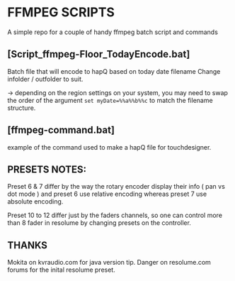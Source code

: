 
# FFMPEG SCRIPTS

A simple repo for a couple of handy ffmpeg batch script and commands


## [Script_ffmpeg-Floor_TodayEncode.bat]

Batch file that will encode to hapQ based on today date filename
Change infolder / outfolder to suit.

-> depending on the region settings on your system, you may need to swap the order of the argument `set myDate=%%a%%b%%c` to match the filename structure. 


## [ffmpeg-command.bat]

example of the command used to make a hapQ file for touchdesigner.

## PRESETS NOTES:
Preset 6 & 7 differ by the way the rotary encoder display their info ( pan vs dot mode ) and preset 6 use relative encoding whereas preset 7 use absolute encoding.

Preset 10 to 12 differ just by the faders channels, so one can control more than 8 fader in resolume by changing presets on the controller.


## THANKS
Mokita on kvraudio.com for java version tip.
Danger on resolume.com forums for the inital resolume preset.


